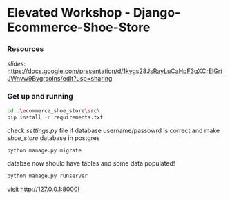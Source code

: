 # Elevated Workshop - Django-Ecommerce-Shoe-Store

### Resources

*slides*: https://docs.google.com/presentation/d/1kygs28JsRayLuCaHpF3qXCrElGrtJWnvw9BvgrsoIns/edit?usp=sharing

### Get up and running
```sh
cd .\ecommerce_shoe_store\src\
pip install -r requirements.txt
```
check *settings.py* file if database username/passowrd is correct and make *shoe_store* database in postgres
```sh
python manage.py migrate
```
databse now should have tables and some data populated!
```sh
python manage.py runserver
```
visit http://127.0.0.1:8000!

